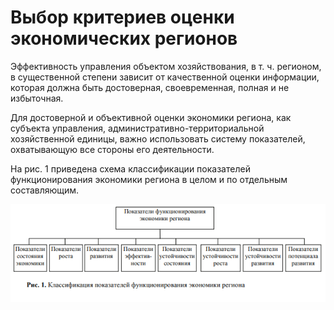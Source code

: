 # Выбор критериев оценки экономических регионов

Эффективность управления объектом хозяйствования, в т. ч. регионом, в существенной степени зависит от качественной оценки информации, которая должна быть достоверная, своевременная, полная и не избыточная.

Для достоверной и объективной оценки экономики региона, как субъекта управления, административно-территориальной хозяйственной единицы, важно использовать систему показателей, охватывающую все стороны его деятельности.
 
На рис. 1 приведена схема классификации показателей функционирования экономики региона в целом и по отдельным составляющим.

![Img alt](https://github.com/Zimtir/Stater/blob/master/documentation/ru/images/%D0%9A%D0%BB%D0%B0%D1%81%D1%81%D0%B8%D1%84%D0%B8%D0%BA%D0%B0%D1%86%D0%B8%D1%8F%20%D0%BF%D0%BE%D0%BA%D0%B0%D0%B7%D0%B0%D1%82%D0%B5%D0%BB%D0%B5%D0%B9%20%D1%84%D1%83%D0%BD%D0%BA%D1%86%D0%B8%D0%BE%D0%BD%D0%B8%D1%80%D0%BE%D0%B2%D0%B0%D0%BD%D0%B8%D1%8F%20%D1%8D%D0%BA%D0%BE%D0%BD%D0%BE%D0%BC%D0%B8%D0%BA%D0%B8%20%D1%80%D0%B5%D0%B3%D0%B8%D0%BE%D0%BD%D0%B0.png)


